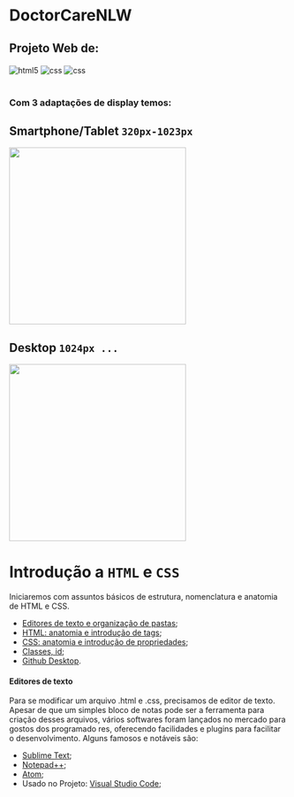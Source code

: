 # DoctorCareNLW
<div style="display: inline_block">
<h2> Projeto Web de: </h2>
<img align="center" alt="html5" src="https://img.shields.io/badge/HTML5-E34F26?style=for-the-badge&logo=html5&logoColor=white" />
<img align="center" alt="css" src="https://img.shields.io/badge/CSS3-1572B6?style=for-the-badge&logo=css3&logoColor=white" />
<img align="center" alt="css" src="https://img.shields.io/badge/JavaScript-F7DF1E?style=for-the-badge&logo=javascript&logoColor=black" />
</div><br/>

### Com 3 adaptações de display temos:
## Smartphone/Tablet `320px-1023px` 
<img height="320rem" src="https://user-images.githubusercontent.com/63430363/167310509-0ef6f0c7-7aa4-4c40-a251-743648038248.gif"> <br>
## Desktop  `1024px ...` 
<img height="320rem" src="https://user-images.githubusercontent.com/63430363/167311473-b39940f6-9402-451d-91f1-9a8d0121a0e8.gif">

# Introdução a `HTML` e `CSS`
Iniciaremos com assuntos básicos de estrutura, nomenclatura e anatomia de HTML e CSS.
- [Editores de texto e organização de pastas](#editores-de-texto);
- [HTML: anatomia e introdução de tags](#html);
- [CSS: anatomia e introdução de propriedades](#css);
- [Classes, id](#classes-e-id);
- [Github Desktop](#github-desktop).

#### Editores de texto
Para se modificar um arquivo .html e .css, precisamos de editor de texto. Apesar de que um simples bloco de notas pode ser a ferramenta para criação desses arquivos, vários softwares foram lançados no mercado para gostos dos programado res, oferecendo facilidades e plugins para facilitar o desenvolvimento. Alguns famosos e notáveis são:
- [Sublime Text](https://www.sublimetext.com/);
- [Notepad++](https://notepad-plus-plus.org/);
- [Atom](https://atom.io/);
- Usado no Projeto: [Visual Studio Code](https://code.visualstudio.com/);
